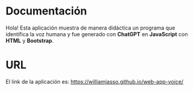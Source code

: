 # Documentación

Hola! 
Esta aplicación muestra de manera didáctica un programa que identifica la voz humana y fue generado con **ChatGPT** en **JavaScript** con **HTML** y **Bootstrap**.

# URL
El link de la aplicación es: https://williamjasso.github.io/web-app-voice/

